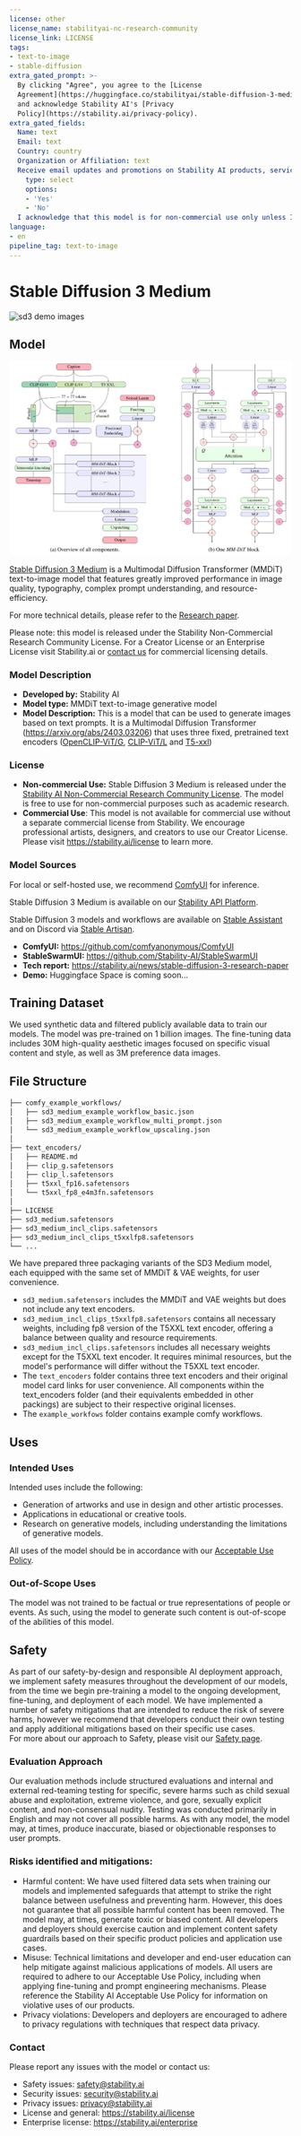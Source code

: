 ```yaml
---
license: other
license_name: stabilityai-nc-research-community
license_link: LICENSE
tags:
- text-to-image
- stable-diffusion
extra_gated_prompt: >-
  By clicking "Agree", you agree to the [License
  Agreement](https://huggingface.co/stabilityai/stable-diffusion-3-medium/blob/main/LICENSE)
  and acknowledge Stability AI's [Privacy
  Policy](https://stability.ai/privacy-policy).
extra_gated_fields:
  Name: text
  Email: text
  Country: country
  Organization or Affiliation: text
  Receive email updates and promotions on Stability AI products, services, and research?:
    type: select
    options:
    - 'Yes'
    - 'No'
  I acknowledge that this model is for non-commercial use only unless I acquire a separate license from Stability AI: checkbox
language:
- en
pipeline_tag: text-to-image
---
```

# Stable Diffusion 3 Medium
![sd3 demo images](sd3demo.jpg)

## Model

![mmdit](mmdit.png)

[Stable Diffusion 3 Medium](stability.ai/news/stable-diffusion-3-medium) is a Multimodal Diffusion Transformer (MMDiT) text-to-image model that features greatly improved performance in image quality, typography, complex prompt understanding, and resource-efficiency.

For more technical details, please refer to the [Research paper](https://stability.ai/news/stable-diffusion-3-research-paper).

Please note: this model is released under the Stability Non-Commercial Research Community License. For a Creator License or an Enterprise License visit Stability.ai or [contact us](https://stability.ai/license) for commercial licensing details.



### Model Description

- **Developed by:** Stability AI
- **Model type:** MMDiT text-to-image generative model
- **Model Description:** This is a model that can be used to generate images based on text prompts. It is a Multimodal Diffusion Transformer
(https://arxiv.org/abs/2403.03206) that uses three fixed, pretrained text encoders 
([OpenCLIP-ViT/G](https://github.com/mlfoundations/open_clip), [CLIP-ViT/L](https://github.com/openai/CLIP/tree/main) and [T5-xxl](https://huggingface.co/google/t5-v1_1-xxl))

### License

- **Non-commercial Use:** Stable Diffusion 3 Medium is released under the [Stability AI Non-Commercial Research Community License](https://huggingface.co/stabilityai/stable-diffusion-3-medium/blob/main/LICENSE.md). The model is free to use for non-commercial purposes such as academic research.
- **Commercial Use**: This model is not available for commercial use without a separate commercial license from Stability. We encourage professional artists, designers, and creators to use our Creator License. Please visit https://stability.ai/license to learn more.


### Model Sources

For local or self-hosted use, we recommend [ComfyUI](https://github.com/comfyanonymous/ComfyUI) for inference.

Stable Diffusion 3 Medium is available on our [Stability API Platform](https://platform.stability.ai/docs/api-reference#tag/Generate/paths/~1v2beta~1stable-image~1generate~1sd3/post). 

Stable Diffusion 3 models and workflows are available on [Stable Assistant](https://stability.ai/stable-assistant) and on Discord via [Stable Artisan](https://stability.ai/stable-artisan). 

- **ComfyUI:** https://github.com/comfyanonymous/ComfyUI
- **StableSwarmUI:** https://github.com/Stability-AI/StableSwarmUI
- **Tech report:** https://stability.ai/news/stable-diffusion-3-research-paper
- **Demo:** Huggingface Space is coming soon...


## Training Dataset

We used synthetic data and filtered publicly available data to train our models. The model was pre-trained on 1 billion images. The fine-tuning data includes 30M high-quality aesthetic images focused on specific visual content and style, as well as 3M preference data images.

## File Structure
```
├── comfy_example_workflows/
│   ├── sd3_medium_example_workflow_basic.json
│   ├── sd3_medium_example_workflow_multi_prompt.json
│   └── sd3_medium_example_workflow_upscaling.json
│
├── text_encoders/
│   ├── README.md
│   ├── clip_g.safetensors
│   ├── clip_l.safetensors
│   ├── t5xxl_fp16.safetensors
│   └── t5xxl_fp8_e4m3fn.safetensors
│
├── LICENSE
├── sd3_medium.safetensors
├── sd3_medium_incl_clips.safetensors
├── sd3_medium_incl_clips_t5xxlfp8.safetensors
└── ...

```

We have prepared three packaging variants of the SD3 Medium model, each equipped with the same set of MMDiT & VAE weights, for user convenience.

* `sd3_medium.safetensors`  includes the MMDiT and VAE weights but does not include any text encoders.
* `sd3_medium_incl_clips_t5xxlfp8.safetensors` contains all necessary weights, including fp8 version of the T5XXL text encoder, offering a balance between quality and resource requirements.
* `sd3_medium_incl_clips.safetensors` includes all necessary weights except for the T5XXL text encoder. It requires minimal resources, but the model's performance will differ without the T5XXL text encoder.
* The `text_encoders` folder contains three text encoders and their original model card links for user convenience. All components within the text_encoders folder (and their equivalents embedded in other packings)  are subject to their respective original licenses.
* The `example_workfows` folder contains example comfy workflows.

## Uses

### Intended Uses

Intended uses include the following: 
* Generation of artworks and use in design and other artistic processes.
* Applications in educational or creative tools.
* Research on generative models, including understanding the limitations of generative models.

All uses of the model should be in accordance with our [Acceptable Use Policy](https://stability.ai/use-policy).

### Out-of-Scope Uses

The model was not trained to be factual or true representations of people or events.  As such, using the model to generate such content is out-of-scope of the abilities of this model.

## Safety

As part of our safety-by-design and responsible AI deployment approach, we implement safety measures throughout the development of our models, from the time we begin pre-training a model to the ongoing development, fine-tuning, and deployment of each model. We have implemented a number of safety mitigations that are intended to reduce the risk of severe harms, however we recommend that developers conduct their own testing and apply additional mitigations based on their specific use cases.  
For more about our approach to Safety, please visit our [Safety page](https://stability.ai/safety).

### Evaluation Approach

Our evaluation methods include structured evaluations and internal and external red-teaming testing for specific, severe harms such as child sexual abuse and exploitation, extreme violence, and gore, sexually explicit content, and non-consensual nudity.  Testing was conducted primarily in English and may not cover all possible harms.  As with any model, the model may, at times, produce inaccurate, biased or objectionable responses to user prompts. 

### Risks identified and mitigations:

* Harmful content:  We have used filtered data sets when training our models and implemented safeguards that attempt to strike the right balance between usefulness and preventing harm. However, this does not guarantee that all possible harmful content has been removed. The model may, at times, generate toxic or biased content.  All developers and deployers should exercise caution and implement content safety guardrails based on their specific product policies and application use cases.
* Misuse: Technical limitations and developer and end-user education can help mitigate against malicious applications of models. All users are required to adhere to our Acceptable Use Policy, including when applying fine-tuning and prompt engineering mechanisms. Please reference the Stability AI Acceptable Use Policy for information on violative uses of our products.
* Privacy violations: Developers and deployers are encouraged to adhere to privacy regulations with techniques that respect data privacy.

### Contact

Please report any issues with the model or contact us:

* Safety issues:  safety@stability.ai
* Security issues:  security@stability.ai
* Privacy issues:  privacy@stability.ai 
* License and general: https://stability.ai/license
* Enterprise license: https://stability.ai/enterprise